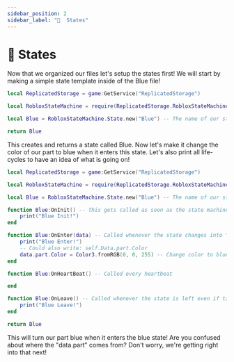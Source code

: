 ```yaml
---
sidebar_position: 2
sidebar_label: "🔵  States"
---
```


# 🔵 States
Now that we organized our files let's setup the states first! We will start by making a simple state template inside of the Blue file!

```lua
local ReplicatedStorage = game:GetService("ReplicatedStorage")

local RobloxStateMachine = require(ReplicatedStorage.RobloxStateMachine)

local Blue = RobloxStateMachine.State.new("Blue") -- The name of our state

return Blue
```
This creates and returns a state called Blue. Now let's make it change the color of our part to blue when it enters this state. Let's also print all life-cycles to have an idea of what is going on!

```lua
local ReplicatedStorage = game:GetService("ReplicatedStorage")

local RobloxStateMachine = require(ReplicatedStorage.RobloxStateMachine)

local Blue = RobloxStateMachine.State.new("Blue") -- The name of our state

function Blue:OnInit() -- This gets called as soon as the state machine is created
	print("Blue Init!")
end

function Blue:OnEnter(data) -- Called whenever the state changes into "Blue"
	print("Blue Enter!")
	-- Could also write: self.Data.part.Color
	data.part.Color = Color3.fromRGB(0, 0, 255) -- Change color to blue!
end

function Blue:OnHeartBeat() -- Called every heartbeat

end

function Blue:OnLeave() -- Called whenever the state is left even if target gets destroyed
	print("Blue Leave!")
end

return Blue
```
This will turn our part blue when it enters the blue state! Are you confused about where the "data.part" comes from? Don't worry, we're getting right into that next!
